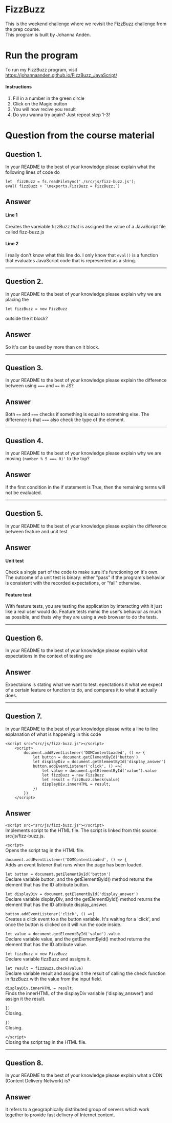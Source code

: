 # FizzBuzz
This is the weekend challenge where we revisit the FizzBuzz challenge from the prep course.  
This program is built by Johanna Andén.  

# Run the program
To run my FizzBuzz program, visit https://johannaanden.github.io/FizzBuzz_JavaScript/  

#### Instructions
1. Fill in a number in the green circle
2. Click on the Magic button
3. You will now recive you result
4. Do you wanna try again? Just repeat step 1-3!  

# Question from the course material

## Question 1. 
In your README to the best of your knowledge please explain what the following lines of code do

```
let  fizzBuzz = fs.readFileSync('./src/js/fizz-buzz.js');
eval( fizzBuzz + `\nexports.FizzBuzz = FizzBuzz;`)
```

## Answer
#### Line 1
Creates the vareiable fizzBuzz that is assigned the value of a JavaScript file called fizz-buzz.js

#### Line 2
I really don't know what this line do. I only know that `eval()` is a function that evaluates JavaScript code that is represented as a string.

________________
## Question 2. 
In your README to the best of your knowledge please explain why we are placing the

```
let fizzBuzz = new FizzBuzz
```

outside the it block?

## Answer
So it's can be used by more than on it block.

________________
## Question 3. 
In your README to the best of your knowledge please explain the difference between using `===` and `==` in JS?

## Answer
Both `==` and `===` checks if something is equal to something else. The difference is that `===` also check the type of the element.

________________
## Question 4. 
In your README to the best of your knowledge please explain why we are moving `(number % 5 === 0)'` to the top?

## Answer
If the first condition in the if statement is True, then the remaining terms will not be evaluated.
________________
## Question 5. 
In your README to the best of your knowledge please explain the difference between feature and unit test

## Answer
#### Unit test
Check a single part of the code to make sure it's functioning on it's own.
The outcome of a unit test is binary: either "pass" if the program's behavior is consistent with the recorded expectations, or "fail" otherwise.

#### Feature test
With feature tests, you are testing the application by interacting with it just like a real user would do. 
Feature tests mimic the user’s behavior as much as possible, and thats why they are using a web browser to do the tests.

________________
## Question 6. 
In your README to the best of your knowledge please explain what expectations in the context of testing are

## Answer
Expectaions is stating what we want to test. epectations it what we expect of a certain feature or function to do, and compares it to what it actually does.
________________
## Question 7. 
In your README to the best of your knowledge please write a line to line explanation of what is happening in this code

```
<script src="src/js/fizz-buzz.js"></script>
    <script>
        document.addEventListener('DOMContentLoaded', () => {
            let button = document.getElementById('button')
            let displayDiv = document.getElementById('display_answer')
            button.addEventListener('click', () =>{
                let value = document.getElementById('value').value
                let fizzBuzz = new FizzBuzz
                let result = fizzBuzz.check(value)
                displayDiv.innerHTML = result;
            })
        })
    </script>
```
## Answer
`<script src="src/js/fizz-buzz.js"></script>`  
Implements script to the HTML file. The script is linked from this source: src/js/fizz-buzz.js.

`<script>`  
Opens the script tag in the HTML file.

`document.addEventListener('DOMContentLoaded', () => {`  
Adds an event listener that runs when the page has been loaded.

`let button = document.getElementById('button')`  
Declare variable button, and the getElementById() method returns the element that has the ID attribute button.

`let displayDiv = document.getElementById('display_answer')`  
Declare variable displayDiv, and the getElementById() method returns the element that has the ID attribute display_answer.

`button.addEventListener('click', () =>{`  
Creates a click event to a the button variable. It's waiting for a 'click', and once the button is clicked on it will run the code inside.

`let value = document.getElementById('value').value`  
Declare variable value, and the getElementById() method returns the element that has the ID attribute value.

`let fizzBuzz = new FizzBuzz`  
Declare variable fizzBuzz and assigns it.

`let result = fizzBuzz.check(value)`  
Declare variable result and assigns it the result of calling the check function in fizzBuzz with the value from the input field.

`displayDiv.innerHTML = result;`  
Finds the innerHTML of the displayDiv variable ('display_answer') and assign it the result.

`})`  
Closing.

`})`  
Closing.

`</script>`  
Closing the script tag in the HTML file.
________________
## Question 8. 
In your README to the best of your knowledge please explain what a CDN (Content Delivery Network) is?

## Answer
It refers to a geographically distributed group of servers which work together to provide fast delivery of Internet content.